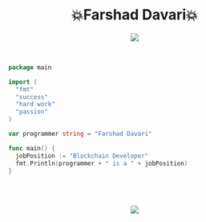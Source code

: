 <h1 align="center">
💥Farshad Davari💥
</h1>
<p align="center">
  <a href="https://github.com/DenverCoder1/readme-typing-svg"><img src="https://readme-typing-svg.herokuapp.com?lines=Blockchain%20Developer&center=true"></a>
</p>  

</br>

```go
package main

import (
  "fmt"
  "success"
  "hard work"
  "passion"
)

var programmer string = "Farshad Davari"

func main() {
  jobPosition := "Blockchain Developer"
  fmt.Println(programmer + " is a " + jobPosition) 
}
```

</br>
</br>

<p align="center">
<img src="https://github-readme-stats.vercel.app/api/top-langs/?username=farshad-davari&theme=great-gatsby&layout=compact&card_width=445)](https://github.com/anuraghazra/github-readme-stats">
</p>
